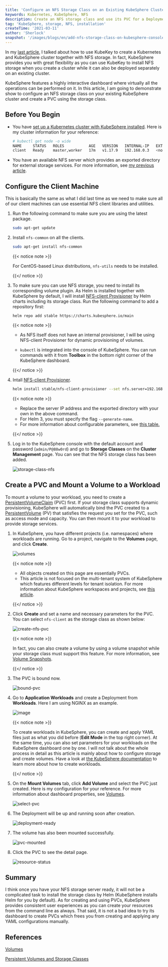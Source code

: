```yaml
---
title: 'Configure an NFS Storage Class on an Existing KubeSphere Cluster and Create a PersistentVolumeClaim'
keywords: Kubernetes, KubeSphere, NFS
description: Create an NFS storage class and use its PVC for a Deployment.
tag: 'KubeSphere, storage, NFS, installation'
createTime: '2021-03-11'
author: 'Sherlock'
snapshot: '/images/blogs/en/add-nfs-storage-class-on-kubesphere-console/banner-page.png'
---
```


In my [last article](https://kubesphere.io/blogs/install-nfs-server-client-for-kubesphere-cluster/), I talked about how to use KubeKey to create a Kubernetes and KubeSphere cluster together with NFS storage. In fact, KubeSphere provides you with great flexibility as you can use KubeKey to install NFS storage when you create a cluster while it can also be deployed separately on an existing cluster.

KubeSphere features a highly interactive dashboard where virtually all the operations can be performed on it. In this article, I am going to demonstrate show to configure an NFS storage class on your existing KubeSphere cluster and create a PVC using the storage class.

## Before You Begin

- You have [set up a Kubernetes cluster with KubeSphere installed](https://kubesphere.io/docs/quick-start/all-in-one-on-linux/). Here is my cluster information for your reference:

  ```bash
  # kubectl get node -o wide
  NAME     STATUS   ROLES           AGE   VERSION   INTERNAL-IP   EXTERNAL-IP   OS-IMAGE             KERNEL-VERSION      CONTAINER-RUNTIME
  client   Ready    master,worker   17m   v1.17.9   192.168.0.3   <none>        Ubuntu 16.04.4 LTS   4.4.0-116-generic   docker://20.10.5
  ```

- You have an available NFS server which provides an exported directory for external storage services. For more information, see [my previous article](https://kubesphere.io/blogs/install-nfs-server-client-for-kubesphere-cluster/#install-and-configure-an-nfs-server).

## Configure the Client Machine

This is basically the same as what I did last time as we need to make sure all of our client machines can use essential NFS client libraries and utilities.

1. Run the following command to make sure you are using the latest package.

   ```bash
   sudo apt-get update
   ```

2. Install `nfs-common` on all the clients.

   ```bash
   sudo apt-get install nfs-common
   ```

   {{< notice note >}}

   For CentOS-based Linux distributions, `nfs-utils` needs to be installed.

   {{</ notice >}}

3. To make sure you can use NFS storage, you need to install its corresponding volume plugin. As Helm is installed together with KubeSphere by default, I will install [NFS-client Provisioner](https://github.com/kubernetes-retired/external-storage/tree/master/nfs-client) by Helm charts including its storage class. Run the following command to add a repository first:

   ```
   helm repo add stable https://charts.kubesphere.io/main
   ```

   {{< notice note >}}

   - As NFS itself does not have an internal provisioner, I will be using NFS-client Provisioner for dynamic provisioning of volumes.

   - `kubectl` is integrated into the console of KubeSphere. You can run commands with it from **Toolbox** in the bottom right corner of the KubeSphere dashboard.

   {{</ notice >}} 

4. Intall [NFS-client Provisioner](https://github.com/kubernetes-retired/external-storage/tree/master/nfs-client).

   ```bash
   helm install stable/nfs-client-provisioner --set nfs.server=192.168.0.2 --set nfs.path=/mnt/demo
   ```

   {{< notice note >}}

   - Replace the server IP address and the exported directory with your own in the above command.
   - For Helm 3, you must specify the flag `--generate-name`.
   - For more information about configurable parameters, see [this table.](https://github.com/kubesphere/helm-charts/tree/master/src/main/nfs-client-provisioner#configuration)

   {{</ notice >}}

5. Log in to the KubeSphere console with the default account and password (`admin/P@88w0rd`) and go to **Storage Classes** on the **Cluster Management** page. You can see that the NFS storage class has been added.

   ![storage-class-nfs](/images/blogs/en/add-nfs-storage-class-on-kubesphere-console/storage-class-nfs.png)

## Create a PVC and Mount a Volume to a Workload

To mount a volume to your workload, you need to create a [PersistentVolumeClaim](https://kubernetes.io/docs/concepts/storage/persistent-volumes/#persistentvolumeclaims) (PVC) first. If your storage class supports dynamic provisioning, KubeSphere will automatically bind the PVC created to a [PersistentVolume](https://kubernetes.io/docs/concepts/storage/persistent-volumes/) (PV) that satisfies the request you set for the PVC, such as access mode and capacity. You can then mount it to your workload to provide storage services.

1. In KubeSphere, you have different projects (i.e. namespaces) where workloads are running. Go to a project, navigate to the **Volumes** page, and click **Create**.

   ![volumes](/images/blogs/en/add-nfs-storage-class-on-kubesphere-console/volumes.png)

   {{< notice note >}}

   - All objects created on this page are essentially PVCs.
   - This article is not focused on the multi-tenant system of KubeSphere which features different levels for tenant isolation. For more information about KubeSphere workspaces and projects, see [this article](https://kubesphere.io/docs/quick-start/create-workspace-and-project/).

   {{</ notice >}} 

2. Click **Create** and set a name and necessary parameters for the PVC. You can select `nfs-client` as the storage class as shown below:

   ![create-nfs-pvc](/images/blogs/en/add-nfs-storage-class-on-kubesphere-console/create-nfs-pvc.png)

   {{< notice note >}}

   In fact, you can also create a volume by using a volume snapshot while your storage class must support this feature. For more information, see [Volume Snapshots](https://kubesphere.io/docs/project-user-guide/storage/volume-snapshots/).

   {{</ notice >}} 

3. The PVC is bound now.

   ![bound-pvc](/images/blogs/en/add-nfs-storage-class-on-kubesphere-console/bound-pvc.png)

4. Go to **Application Workloads** and create a Deployment from **Workloads**. Here I am using NGINX as an example.

   ![image](/images/blogs/en/add-nfs-storage-class-on-kubesphere-console/image.png)

   {{< notice note >}}

   To create workloads in KubeSphere, you can create and apply YAML files just as what you did before (**Edit Mode** in the top right corner). At the same time, you can also set parameters for your workloads on the KubeSphere dashboard one by one. I will not talk about the whole process in detail as this article is mainly about how to configure storage and create volumes. Have a look at [the KubeSphere documentation](https://kubesphere.io/docs/project-user-guide/application-workloads/deployments/) to learn more about how to create workloads. 

   {{</ notice >}} 

5. On the **Mount Volumes** tab, click **Add Volume** and select the PVC just created. Here is my configuration for your reference. For more information about dashboard properties, see [Volumes](https://kubesphere.io/docs/project-user-guide/storage/volumes/).

   ![select-pvc](/images/blogs/en/add-nfs-storage-class-on-kubesphere-console/select-pvc.png)

6. The Deployment will be up and running soon after creation.

   ![deployment-ready](/images/blogs/en/add-nfs-storage-class-on-kubesphere-console/deployment-ready.png)
   
7. The volume has also been mounted successfully.

   ![pvc-mounted](/images/blogs/en/add-nfs-storage-class-on-kubesphere-console/pvc-mounted.png)

8. Click the PVC to see the detail page.

   ![resource-status](/images/blogs/en/add-nfs-storage-class-on-kubesphere-console/resource-status.png)

## Summary

I think once you have your NFS storage server ready, it will not be a complicated task to install the storage class by Helm (KubeSphere installs Helm for you by default). As for creating and using PVCs, KubeSphere provides consistent user experiences as you can create your resources from the command line as always. That said, it is not a bad idea to try its dashboard to create PVCs which frees you from creating and applying any YAML configurations manually.

## References

[Volumes](https://kubesphere.io/docs/project-user-guide/storage/volumes/)

[Persistent Volumes and Storage Classes](https://kubesphere.io/docs/cluster-administration/persistent-volume-and-storage-class/)